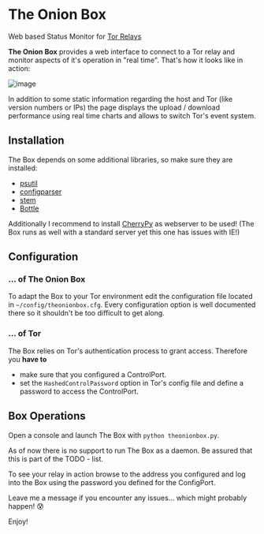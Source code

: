 # The Onion Box
Web based Status Monitor for [Tor Relays](www.torproject.org)

**The Onion Box** provides a web interface to connect to a Tor relay
and monitor aspects of it's operation in "real time". That's how it looks like
in action:

![image](https://cloud.githubusercontent.com/assets/16342003/12043105/c8f17f18-ae81-11e5-8b21-c7ecf80b37f9.png)

In addition to some static information regarding the host and Tor (like version
numbers or IPs) the page displays the upload / download performance using real
time charts and allows to switch Tor's event system.

## Installation
The Box depends on some additional libraries, so make sure they are
installed:

* [psutil](https://pypi.python.org/pypi/psutil)
* [configparser](https://pypi.python.org/pypi/configparser)
* [stem](https://pypi.python.org/pypi/stem)
* [Bottle](https://pypi.python.org/pypi/bottle)

Additionally I recommend to install [CherryPy](https://pypi.python.org/pypi/CherryPy) as webserver to be used!
(The Box runs as well with a standard server yet this one has issues with IE!)

## Configuration
### ... of The Onion Box
To adapt the Box to your Tor environment edit the configuration file located
in `~/config/theonionbox.cfg`. Every configuration option is well documented there
so it shouldn't be too difficult to get along.

### ... of Tor
The Box relies on Tor's authentication process to grant access. Therefore you
**have to**
* make sure that you configured a ControlPort.
* set the `HashedControlPassword` option in Tor's config file and define a
password to access the ControlPort.

## Box Operations
Open a console and launch The Box with `python theonionbox.py`.

As of now there is no support to run The Box as a daemon. Be assured that this is part of the TODO - list.

To see your relay in action browse to the address you configured and log
into the Box using the password you defined for the ConfigPort.

Leave me a message if you encounter any issues... which might probably happen! :cold_sweat:

Enjoy!